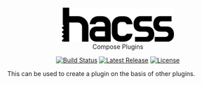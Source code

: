<p align="center">
  <a href="https://hacss.io" target="_blank"><img width="256" src="https://raw.githubusercontent.com/hacss/assets/master/logos/hacss-black.svg"></a><br>
  Compose Plugins
</p>

<p align="center">
    <a href="https://travis-ci.org/hacss/hacss"><img src="https://img.shields.io/travis/hacss/compose-plugins/master.svg" alt="Build Status"></a>
    <a href="https://github.com/hacss/hacss/releases"><img src="https://img.shields.io/npm/v/@hacss/compose-plugins.svg" alt="Latest Release"></a>
    <a href="https://github.com/hacss/hacss/blob/master/LICENSE"><img src="https://img.shields.io/npm/l/@hacss/compose-plugins.svg" alt="License"></a>
</p>

This can be used to create a plugin on the basis of other plugins.
